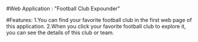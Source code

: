 #Web Application : "Football Club Expounder"

#Features:
        1.You can find your favorite football club in the first web page of this application.
        2.When you click your favorite football club to explore it, you can see the details of this club or team.